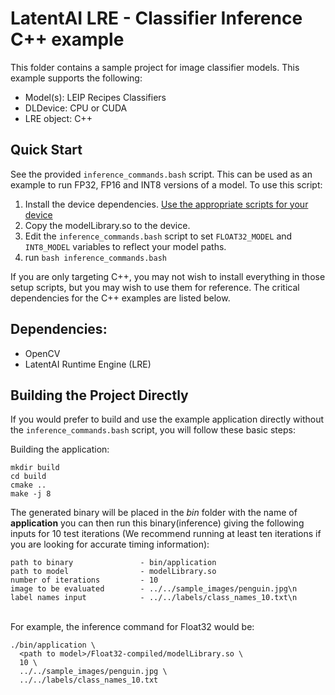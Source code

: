 # LatentAI LRE - Classifier Inference C++ example 
This folder contains a sample project for image classifier models.  This example supports the following:

- Model(s): LEIP Recipes Classifiers
- DLDevice: CPU or CUDA
- LRE object: C++

## Quick Start

See the provided `inference_commands.bash` script.  This can be used as an example to run FP32, FP16 and INT8 versions of a model.  To use this script:

1. Install the device dependencies.  [Use the appropriate scripts for your device](../../setup_scripts)
2. Copy the modelLibrary.so to the device.
3. Edit the `inference_commands.bash` script to set `FLOAT32_MODEL` and `INT8_MODEL` variables to reflect your model paths.
4. run `bash inference_commands.bash`

If you are only targeting C++, you may not wish to install everything in those setup scripts, but you may wish to use them for reference.
The critical dependencies for the C++ examples are listed below.


## Dependencies:

- OpenCV
- LatentAI Runtime Engine (LRE)


## Building the Project Directly
If you would prefer to build and use the example application directly without the `inference_commands.bash` script, you will follow these basic steps:

Building the application:<br>
```
mkdir build
cd build
cmake ..
make -j 8
```

The generated binary will be placed in the *bin* folder with the name of **application**
you can then run this binary(inference) giving the following inputs for 10 test iterations  (We recommend running at least ten iterations if you are looking for accurate timing information):

```
path to binary               - bin/application
path to model                - modelLibrary.so
number of iterations         - 10
image to be evaluated        - ../../sample_images/penguin.jpg\n
label names input            - ../../labels/class_names_10.txt\n
```
<br>
For example, the inference command for Float32 would be:

```
./bin/application \
  <path to model>/Float32-compiled/modelLibrary.so \
  10 \
  ../../sample_images/penguin.jpg \
  ../../labels/class_names_10.txt
```
